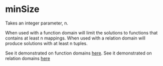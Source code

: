 # minSize

Takes an integer parameter, n.

When used with a function domain will limit the solutions to functions that contains at least n mappings.
When used with a relation domain will produce solutions with at least n tuples.

See it demonstrated on function domains [here](https://github.com/conjure-cp/conjure/blob/main/docs/notebooks/functionDemonstration.ipynb).
See it demonstrated on relation domains [here](https://github.com/conjure-cp/conjure/blob/main/docs/notebooks/RelationDomains.ipynb)